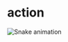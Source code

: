 # action
![Snake animation](https://github.com/jeongdoc/jeongdoc/blob/output/github-contribution-grid-snake.svg)
